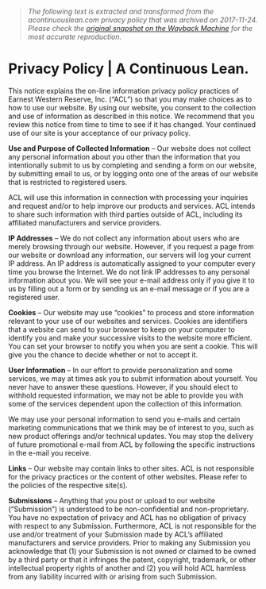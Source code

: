 > *The following text is extracted and transformed from the acontinuouslean.com privacy policy that was archived on 2017-11-24. Please check the [original snapshot on the Wayback Machine](https://web.archive.org/web/20171124192050id_/http%3A//www.acontinuouslean.com/privacy-policy) for the most accurate reproduction.*

# Privacy Policy | A Continuous Lean.

This notice explains the on-line information privacy policy practices of Earnest Western Reserve, Inc. (“ACL”) so that you may make choices as to how to use our website. By using our website, you consent to the collection and use of information as described in this notice. We recommend that you review this notice from time to time to see if it has changed. Your continued use of our site is your acceptance of our privacy policy.

 **Use and Purpose of Collected Information** – Our website does not collect any personal information about you other than the information that you intentionally submit to us by completing and sending a form on our website, by submitting email to us, or by logging onto one of the areas of our website that is restricted to registered users.

ACL will use this information in connection with processing your inquiries and request and/or to help improve our products and services. ACL intends to share such information with third parties outside of ACL, including its affiliated manufacturers and service providers.

 **IP Addresses** – We do not collect any information about users who are merely browsing through our website. However, if you request a page from our website or download any information, our servers will log your current IP address. An IP address is automatically assigned to your computer every time you browse the Internet. We do not link IP addresses to any personal information about you. We will see your e-mail address only if you give it to us by filling out a form or by sending us an e-mail message or if you are a registered user.

 **Cookies** – Our website may use “cookies” to process and store information relevant to your use of our websites and services. Cookies are identifiers that a website can send to your browser to keep on your computer to identify you and make your successive visits to the website more efficient. You can set your browser to notify you when you are sent a cookie. This will give you the chance to decide whether or not to accept it.

 **User Information** – In our effort to provide personalization and some services, we may at times ask you to submit information about yourself. You never have to answer these questions. However, if you should elect to withhold requested information, we may not be able to provide you with some of the services dependent upon the collection of this information.

We may use your personal information to send you e-mails and certain marketing communications that we think may be of interest to you, such as new product offerings and/or technical updates. You may stop the delivery of future promotional e-mail from ACL by following the specific instructions in the e-mail you receive.

 **Links** – Our website may contain links to other sites. ACL is not responsible for the privacy practices or the content of other websites. Please refer to the policies of the respective site(s).

 **Submissions** – Anything that you post or upload to our website (“Submission”) is understood to be non-confidential and non-proprietary. You have no expectation of privacy and ACL has no obligation of privacy with respect to any Submission. Furthermore, ACL is not responsible for the use and/or treatment of your Submission made by ACL’s affiliated manufacturers and service providers. Prior to making any Submission you acknowledge that (1) your Submission is not owned or claimed to be owned by a third party or that it infringes the patent, copyright, trademark, or other intellectual property rights of another and (2) you will hold ACL harmless from any liability incurred with or arising from such Submission.
